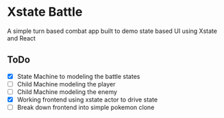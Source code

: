 # Xstate Battle

A simple turn based combat app built to demo state based UI using Xstate and React

## ToDo

- [x] State Machine to modeling the battle states
- [ ] Child Machine modeling the player
- [ ] Child Machine modeling the enemy
- [x] Working frontend using xstate actor to drive state
- [ ] Break down frontend into simple pokemon clone